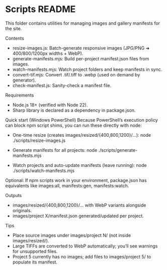 # Scripts README

This folder contains utilities for managing images and gallery manifests for the site.

Contents
- resize-images.js: Batch-generate responsive images (JPG/PNG ➜ 400/800/1200px widths + WebP).
- generate-manifests.mjs: Build per-project manifest.json files from images.
- watch-manifests.mjs: Watch project folders and keep manifests in sync.
- convert-tif.mjs: Convert .tif/.tiff to .webp (used on demand by generator).
- check-manifest.js: Sanity-check a manifest file.

Requirements
- Node.js 18+ (verified with Node 22).
- Sharp library is declared as a dependency in package.json.

Quick start (Windows PowerShell)
Because PowerShell’s execution policy can block npm script shims, you can run these directly with node:

- One-time resize (creates images/resized/{400,800,1200}/...):
  node ./scripts/resize-images.js

- Generate manifests for all projects:
  node ./scripts/generate-manifests.mjs

- Watch projects and auto-update manifests (leave running):
  node ./scripts/watch-manifests.mjs

Optional: If npm scripts work in your environment, package.json has equivalents like images:all, manifests:gen, manifests:watch.

Outputs
- images/resized/{400,800,1200}/... with WebP variants alongside originals.
- images/project X/manifest.json generated/updated per project.

Tips
- Place source images under images/project N/ (not inside images/resized/).
- Large TIFFs are converted to WebP automatically; you’ll see warnings for unsupported files.
- Project 5 currently has no images; add files to images/project 5/ to populate its manifest.

